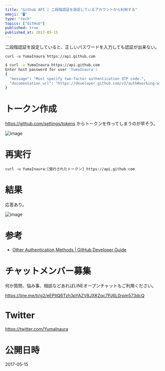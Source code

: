 ```yaml
---
title: "Github API | 二段階認証を設定しているアカウントから利用する"
emoji: "🖥"
type: "tech"
topics: ["GitHub"]
published: true
published_at: 2017-05-15
---
```


二段階認証を設定していると、正しいパスワードを入力しても認証が出来ない。

```
curl -u YumaInaura https://api.github.com
```

```bash
$ curl -u YumaInaura https://api.github.com
Enter host password for user 'YumaInaura':
{
  "message": "Must specify two-factor authentication OTP code.",
  "documentation_url": "https://developer.github.com/v3/auth#working-with-two-factor-authentication"
}
```

# トークン作成

https://github.com/settings/tokens からトークンを作ってしまうのが早そう。

![image](https://qiita-image-store.s3.amazonaws.com/0/89618/1b5a0daa-6498-9fea-a05e-1d7b2247bb62.png)

# 再実行

`curl -u YumaInaura:[発行されたトークン] https://api.github.com`

# 結果

応答あり。

![image](https://qiita-image-store.s3.amazonaws.com/0/89618/01a56eda-513f-91de-146e-0a64b19100f1.png)



# 参考

- [Other Authentication Methods | GitHub Developer Guide](https://developer.github.com/v3/auth/#working-with-two-factor-authentication)








<!-- Update From Qiita API -->

# チャットメンバー募集


何か質問、悩み事、相談などあればLINEオープンチャットもご利用ください。

https://line.me/ti/g2/eEPltQ6Tzh3pYAZV8JXKZqc7PJ6L0rpm573dcQ





# Twitter


https://twitter.com/YumaInaura


<!-- Update From Qiita API -->



# 公開日時

2017-05-15
